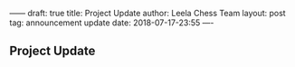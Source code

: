 ——
draft: true
title: Project Update
author: Leela Chess Team
layout: post
tag: announcement update
date: 2018-07-17-23:55
—-


## Project Update

